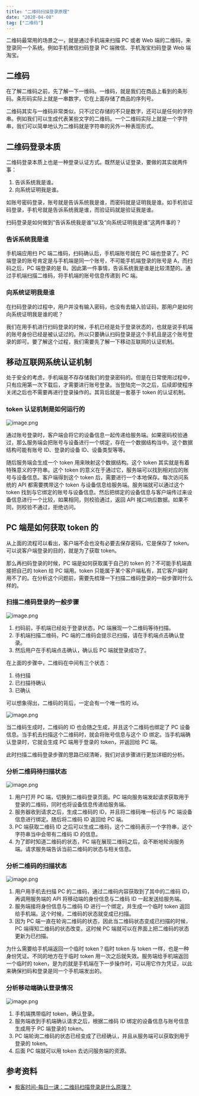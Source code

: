 ```yaml
---
title: "二维码扫描登录原理"
date: "2020-04-08"
tag: ["二维码"]
---
```


二维码最常用的场景之一，就是通过手机端来扫描 PC 或者 Web 端的二维码，来登录同一个系统。例如手机微信扫码登录 PC 端微信、手机淘宝扫码登录 Web 端淘宝。

## 二维码

在了解二维码之前，先了解一下一维码。一维码，就是我们在商品上看到的条形码。条形码实际上就是一串数字，它在上面存储了商品的序列号。

二维码其实与一维码非常类似，只不过它存储的不只是数字，还可以是任何的字符串。例如我们可以生成代表某些文字的二维码。一个二维码实际上就是一个字符串，我们可以简单地认为二维码就是字符串的另外一种表现形式。

## 二维码登录本质

二维码登录本质上也是一种登录认证方式。既然是认证登录，要做的其实就两件事：

1. 告诉系统我是谁。
1. 向系统证明我是谁。

如账号密码登录，账号就是告诉系统我是谁，而密码就是证明我是谁。如手机验证码登录，手机号就是告诉系统我是谁，而验证码就是验证我是谁。

扫码登录是如何做到“告诉系统我是谁”以及“向系统证明我是谁”这两件事的？

### 告诉系统我是谁

手机端应用扫 PC 端二维码，扫码确认后，手机端账号就在 PC 端也登录了。PC 端登录的账号肯定是与手机端是同一个账号，不可能手机端登录的账号是 A，而扫码之后，PC 端登录的是 B。因此第一件事情，告诉系统我是谁是比较清楚的。通过手机端扫描二维码，将手机端的账号信息传递到 PC 端。

### 向系统证明我是谁

在扫码登录的过程中，用户并没有输入密码，也没有去输入验证码，那用户是如何向系统证明我是谁的呢？

我们在用手机进行扫码登录的时候，手机已经是处于登录状态的，也就是说手机端的账号身份已经是被认证过的。所以只要确认扫码登录是这个手机且是这个账号登录的即可。要了解这个过程，我们需要先了解一下移动互联网的认证机制。

## 移动互联网系统认证机制

处于安全的考虑，手机端是不存存储我们的登录密码的。但是在日常使用过程中，只有应用第一次下载后，才需要进行账号登录。当登陆完一次之后，后续即使程序关闭之后也不需要再进行登录操作的。其背后就是一套基于 token 的认证机制。

### token 认证机制是如何运行的

![image.png](http://images.luohuidong.cn/2020-04-08-1.png)

通过账号登录时，客户端会将它的设备信息一起传递给服务端。如果密码校验通过，那么服务端会把账号与设备进行一个绑定，存在一个数据结构当中。这个数据结构可能有账号 ID、登录的设备 ID、设备类型等等。

随后服务端会生成一个 token 用来映射这个数据结构。这个 token 其实就是有着特殊意义的字符串。这个 token 的意义在于通过它，服务端可以找到相对应的账号与设备信息。客户端得到这个 token 后，需要进行一个本地保存。每次访问系统的 API 都需要携带这个 token 与设备信息给服务端。服务端就可以通过这个 token 找到与它绑定的账号与设备信息。然后把绑定的设备信息与客户端传过来设备信息进行一个比较，如果相同，则校验通过，返回 API 接口响应数据。如果不同，则校验不通过，拒绝访问。

## PC 端是如何获取 token 的

从上面的流程可以看出，客户端不会也没有必要去保存密码，它是保存了 token。可以说客户端登录的目的，就是为了获取 token。

那么再扫码登录的时候，PC 端是如何获取属于自己的 token 的？不可能手机端直接把自己的 token 给 PC 端用。token 只能属于某个客户端私有，其它客户端时用不了的。在分析这个问题前，需要先梳理一下扫描二维码登录的一般步骤时什么样的。

### 扫描二维码登录的一般步骤

![image.png](http://images.luohuidong.cn/2020-04-08-2.png)

1. 扫码前，手机端已经处于登录状态，PC 端展现一个二维码等待扫描。
2. 手机端扫描二维码，PC 端的二维码会提示已扫描，请在手机端点击确认登录。
3. 然后用户在手机端点击确认，确认后 PC 端就登录成功了。

在上面的步骤中，二维码在中间有三个状态：

1. 待扫描
1. 已扫描待确认
1. 已确认

可以想象得出，二维码的背后，一定会有一个唯一性的 id。

![image.png](http://images.luohuidong.cn/2020-04-08-3.png)

当二维码生成时，二维码的 ID 也会随之生成，并且这个二维码也绑定了 PC 设备信息。当手机去扫描这个二维码时，就会将账号信息与这个 ID 绑定。当手机端确认登录时，它就会生成 PC 端用于登录的 token，并返回给 PC 端。

此时扫描二维码登录步骤的思路已经清晰，我们对该步骤进行更加详细的分析。

### 分析二维码待扫描状态

![image.png](http://images.luohuidong.cn/2020-04-08-4.png)

1. 用户打开 PC 端，切换到二维码登录页面。PC 端向服务端发起请求获取用于登录的二维码，同时也将设备信息传递给服务端。
1. 服务器收到请求之后，生成二维码的 ID，并且将二维码唯一标识与 PC 端设备信息进行绑定。随后将二维码 ID 返回给 PC 端。
1. PC 端获取二维码 ID 之后可以生成二维码，这个二维码表示一个字符串，这个字符串当中会带有二维码 ID 的信息。
1. 为了即时知道二维码的状态，PC 端在展现二维码之后，会不断地轮询服务端。请求服务端告诉当前二维码的状态与相关信息。

### 分析二维码的扫描状态

![image.png](http://images.luohuidong.cn/2020-04-08-5.png)

1. 用户用手机去扫描 PC 的二维码，通过二维码内容获取到了其中的二维码 ID，再调用服务端的 API 将移动端的身份信息与二维码 ID 一起发送给服务端。
2. 服务端接将身份信息与二维码 ID 进行一个绑定，并生成一个临时 token 返回给手机端。这个时候，二维码的状态就变成已扫描。
3. 因为 PC 端一直在轮询二维码的状态，因此当二维码状态变成已扫描的时候，PC 端得知二维码的状态改变。这时候 PC 端就可以在界面上把二维码的状态更新为已扫描。

为什么需要给手机端返回一个临时 token？临时 token 与 token 一样，也是一种身份凭证。不同的地方在于临时 token 用一次之后就失效。服务端给手机端返回一个临时的 token，是为的就是手机端在下一步操作时，可以用它作为凭证，以此来确保扫码和登录是同一个手机端发出的。

### 分析移动端确认登录情况

![image.png](http://images.luohuidong.cn/2020-04-08-6.png)

1. 手机端携带临时 token，确认登录。
2. 服务端收到手机端确认请求之后，根据二维码 ID 绑定的设备信息与账号信息生成用于 PC 端登录的 token。
3. PC 端轮询二维码的状态已经变成了已经确认，并且从服务端可以获取到用于登录的 token。
4. 后面 PC 端就可以用 token 去访问服务端的资源。

## 参考资料

- [极客时间-每日一课：二维码扫描登录是什么原理？](https://time.geekbang.org/dailylesson/detail/100044032)
